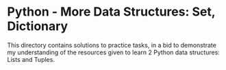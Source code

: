 # Python - More Data Structures: Set, Dictionary
This directory contains solutions to practice tasks, in a bid to demonstrate my understanding of the resources given to learn 2 Python data structures: Lists and Tuples.
